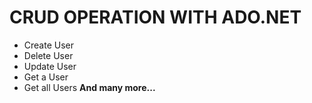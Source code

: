 # CRUD OPERATION WITH ADO.NET
- Create User
- Delete User
- Update User
- Get a User
- Get all Users
**And many more...**
